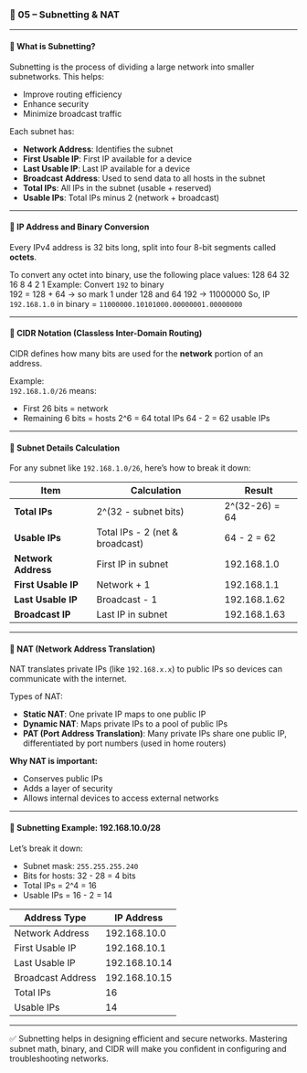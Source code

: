 ### 🧠 05 – Subnetting & NAT

---

#### 📌 What is Subnetting?

Subnetting is the process of dividing a large network into smaller subnetworks. This helps:
- Improve routing efficiency
- Enhance security
- Minimize broadcast traffic

Each subnet has:
- **Network Address**: Identifies the subnet
- **First Usable IP**: First IP available for a device
- **Last Usable IP**: Last IP available for a device
- **Broadcast Address**: Used to send data to all hosts in the subnet
- **Total IPs**: All IPs in the subnet (usable + reserved)
- **Usable IPs**: Total IPs minus 2 (network + broadcast)

---

#### 🔢 IP Address and Binary Conversion

Every IPv4 address is 32 bits long, split into four 8-bit segments called **octets**.

To convert any octet into binary, use the following place values:
128  64  32  16  8  4  2  1
Example: Convert `192` to binary  
192 = 128 + 64 → so mark 1 under 128 and 64
192 → 11000000
So, IP `192.168.1.0` in binary = `11000000.10101000.00000001.00000000`

---

#### 🧮 CIDR Notation (Classless Inter-Domain Routing)

CIDR defines how many bits are used for the **network** portion of an address.

Example:  
`192.168.1.0/26` means:
- First 26 bits = network
- Remaining 6 bits = hosts
2^6 = 64 total IPs
64 - 2 = 62 usable IPs

---

#### 🧾 Subnet Details Calculation

For any subnet like `192.168.1.0/26`, here’s how to break it down:

| Item              | Calculation                   | Result               |
|------------------|-------------------------------|----------------------|
| **Total IPs**     | 2^(32 - subnet bits)          | 2^(32-26) = 64       |
| **Usable IPs**    | Total IPs - 2 (net & broadcast)| 64 - 2 = 62          |
| **Network Address**| First IP in subnet            | 192.168.1.0          |
| **First Usable IP**| Network + 1                   | 192.168.1.1          |
| **Last Usable IP**| Broadcast - 1                 | 192.168.1.62         |
| **Broadcast IP**  | Last IP in subnet             | 192.168.1.63         |

---

#### 🔁 NAT (Network Address Translation)

NAT translates private IPs (like `192.168.x.x`) to public IPs so devices can communicate with the internet.

Types of NAT:
- **Static NAT**: One private IP maps to one public IP
- **Dynamic NAT**: Maps private IPs to a pool of public IPs
- **PAT (Port Address Translation)**: Many private IPs share one public IP, differentiated by port numbers (used in home routers)

**Why NAT is important:**
- Conserves public IPs
- Adds a layer of security
- Allows internal devices to access external networks

---

#### 🧪 Subnetting Example: 192.168.10.0/28

Let’s break it down:
- Subnet mask: `255.255.255.240`
- Bits for hosts: 32 - 28 = 4 bits
- Total IPs = 2^4 = 16
- Usable IPs = 16 - 2 = 14

| Address Type       | IP Address         |
|--------------------|--------------------|
| Network Address     | 192.168.10.0       |
| First Usable IP     | 192.168.10.1       |
| Last Usable IP      | 192.168.10.14      |
| Broadcast Address   | 192.168.10.15      |
| Total IPs           | 16                 |
| Usable IPs          | 14                 |

---

✅ Subnetting helps in designing efficient and secure networks. Mastering subnet math, binary, and CIDR will make you confident in configuring and troubleshooting networks.
